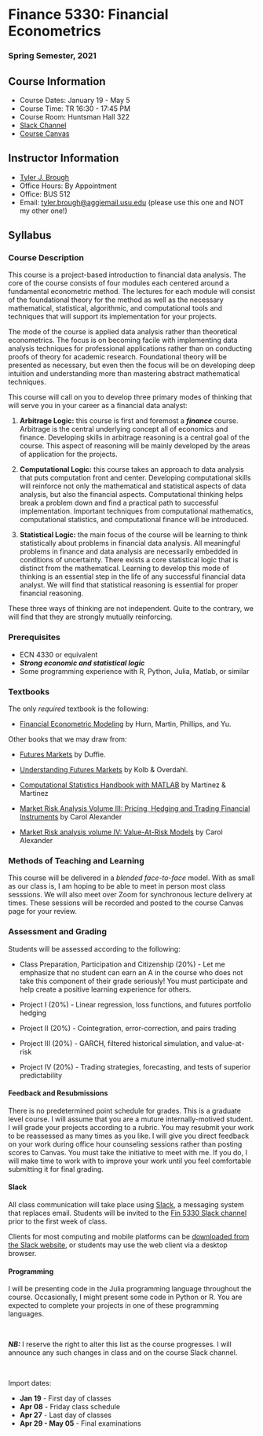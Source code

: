 # Finance 5330: Financial Econometrics

### Spring Semester, 2021

## Course Information

- Course Dates: January 19 - May 5
- Course Time: TR 16:30 - 17:45 PM 
- Course Room: Huntsman Hall 322
- [Slack Channel](https://fin-5330.slack.com)
- [Course Canvas](https://usu.instructure.com/courses/618839)


## Instructor Information

- [Tyler J. Brough](broughtj.github.io)
- Office Hours: By Appointment
- Office: BUS 512 
- Email: tyler.brough@aggiemail.usu.edu (please use this one and NOT my other one!)


## Syllabus

### Course Description

This course is a project-based introduction to financial data analysis. The core of the course consists of four modules
each centered around a fundamental econometric method. The lectures for each module will consist of the foundational
theory for the method as well as the necessary mathematical, statistical, algorithmic, and computational tools and
techniques that will support its implementation for your projects. 

The mode of the course is applied data analysis rather than theoretical econometrics. The focus is on becoming facile with
implementing data analysis techniques for professional applications rather than on conducting proofs of theory for
academic research. Foundational theory will be presented as necessary, but even then the focus will be on developing
deep intuition and understanding more than mastering abstract mathematical techniques. 

This course will call on you to develop three primary modes of thinking that will serve you in your career as a financial
data analyst:

1. __Arbitrage Logic:__ this course is first and foremost a ___finance___ course. Arbitrage is the central underlying
     concept all of economics and finance. Developing skills in arbitrage reasoning is a central goal of the course.
	 This aspect of reasoning will be mainly developed by the areas of application for the projects.

2. __Computational Logic:__ this course takes an approach to data analysis that puts computation front and center.
     Developing computational skills will reinforce not only the mathematical and statistical aspects of data analysis,
	 but also the financial aspects. Computational thinking helps break a problem down and find a practical path to
	 successful implementation. Important techniques from computational mathematics, computational statistics, and
	 computational finance will be introduced. 

3. __Statistical Logic:__ the main focus of the course will be learning to think statistically about problems in
     financial data analysis. All meaningful problems in finance and data analysis are necessarily embedded in
	 conditions of uncertainty. There exists a core statistical logic that is distinct from the mathematical. Learning
	 to develop this mode of thinking is an essential step in the life of any successful financial data analyst. We will
	 find that statistical reasoning is essential for proper financial reasoning. 


These three ways of thinking are not independent. Quite to the contrary, we will find that they are strongly mutually
reinforcing. 


### Prerequisites

- ECN 4330 or equivalent
- ***Strong economic and statistical logic***
- Some programming experience with R, Python, Julia, Matlab, or similar


### Textbooks

The only _required_ textbook is the following:

* [Financial Econometric Modeling][Hurn] by Hurn, Martin, Phillips, and Yu.

Other books that we may draw from: 

* [Futures Markets][Duffie] by Duffie. 

* [Understanding Futures Markets][Kolb] by Kolb & Overdahl.

* [Computational Statistics Handbook with MATLAB][Martinez] by Martinez & Martinez

* [Market Risk Analysis Volume III: Pricing, Hedging and Trading Financial Instruments][Alexander3] by Carol Alexander

* [Market Risk analysis volume IV: Value-At-Risk Models][Alexander4] by Carol Alexander


### Methods of Teaching and Learning

This course will be delivered in a _blended face-to-face_ model. With as small as our class is, I am hoping to be able
to meet in person most class sesssions. We will also meet over Zoom for synchronous lecture delivery at times. These
sessions will be recorded and posted to the course Canvas page for your review. 


### Assessment and Grading

Students will be assessed according to the following:

* Class Preparation, Participation and Citizenship (20%) - Let me emphasize that no student can earn an A in the course
  who does not take this component of their grade seriously! You must participate and help create a positive learning
  experience for others. 

* Project I (20%)   - Linear regression, loss functions, and futures portfolio hedging 

* Project II (20%)  - Cointegration, error-correction, and pairs trading 

* Project III (20%) - GARCH, filtered historical simulation, and value-at-risk

* Project IV (20%)  - Trading strategies, forecasting, and tests of superior predictability


#### Feedback and Resubmissions


There is no predetermined point schedule for grades. This is a graduate level course. I will assume that you are a muture
internally-motived student. I will grade your projects according to a rubric. You may resubmit your work to be reassessed
as many times as you like. I will give you direct feedback on your work during office hour counseling sessions rather 
than posting scores to Canvas. You must take the initiative to meet with me. If you do, I will make time to work with to
improve your work until you feel comfortable submitting it for final grading. 


#### Slack

All class communication will take place using [Slack](https://slack.com), a messaging system that replaces email.
Students will be invited to the [Fin 5330 Slack channel](https://fin-5330.slack.com/) prior to the first week of class.

Clients for most computing and mobile platforms can be
[downloaded from the Slack website](https://slack.com/downloads), or students may use the web client
via a desktop browser.


#### Programming

I will be presenting code in the Julia programming language throughout the course. Occasionally, I might present some
code in Python or R. You are expected to complete your projects in one of these programming languages. 

<br>

***NB:*** I reserve the right to alter this list as the course progresses. I will announce any such changes in class
and on the course Slack channel. 

<br>

Import dates:

* __Jan 19__ - First day of classes
* __Apr 08__ - Friday class schedule
* __Apr 27__ - Last day of classes
* __Apr 29 - May 05__ - Final examinations

<br>

[Hurn]: https://global.oup.com/academic/product/financial-econometric-modeling-9780190857127?cc=us&lang=en&
[Duffie]: https://www.gsb.stanford.edu/faculty-research/books/futures-markets
[Kolb]: https://www.wiley.com/en-us/Understanding+Futures+Markets%2C+6th+Edition-p-9781405134033
[Martinez]: https://www.routledge.com/Computational-Statistics-Handbook-with-MATLAB/Martinez-Martinez/p/book/9781466592735
[Alexander3]: https://www.wiley.com/en-us/Market+Risk+Analysis%2C+Four+Volume+Boxset-p-9780470997994
[Alexander4]: https://www.wiley.com/en-us/Market+Risk+Analysis%2C+Four+Volume+Boxset-p-9780470997994

